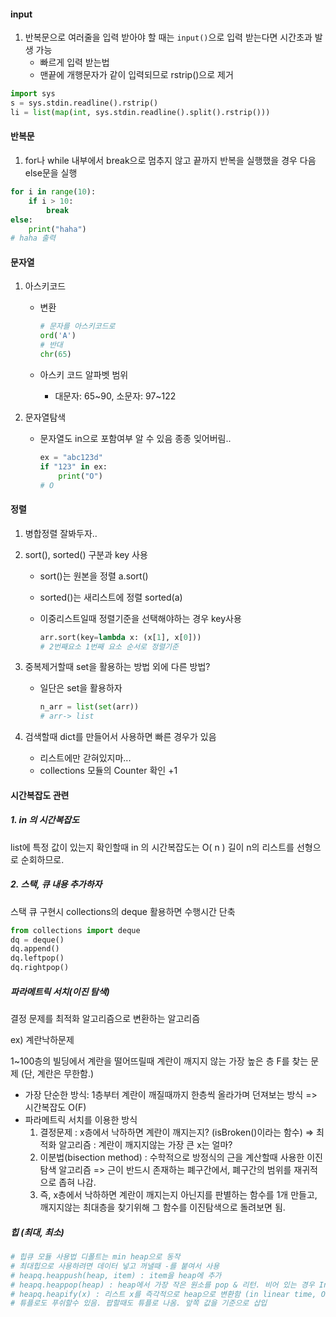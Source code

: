 

#### input

1. 반복문으로 여러줄을 입력 받아야 할 때는 `input()`으로 입력 받는다면 시간초과 발생 가능
   - 빠르게 입력 받는법
   - 맨끝에 개행문자가 같이 입력되므로 rstrip()으로 제거

```python
import sys
s = sys.stdin.readline().rstrip()
li = list(map(int, sys.stdin.readline().split().rstrip()))
```

#### 반복문

1. for나 while 내부에서 break으로 멈추지 않고 끝까지 반복을 실행했을 경우 다음 else문을 실행

```python
for i in range(10):
    if i > 10:
        break
else:
    print("haha")
# haha 출력   
```

#### 문자열

1. 아스키코드

   - 변환

     ```python
     # 문자를 아스키코드로
     ord('A')
     # 반대
     chr(65)
     ```

   - 아스키 코드 알파벳 범위 

     - 대문자: 65~90, 소문자: 97~122

2. 문자열탐색

   - 문자열도 in으로 포함여부 알 수 있음 종종 잊어버림..
   
     ```python
     ex = "abc123d"
     if "123" in ex:
         print("O")
     # O    
     ```
   
     

#### 정렬

1. 병합정렬 잘봐두자..

2. sort(), sorted() 구분과 key 사용

   - sort()는 원본을 정렬 a.sort()

   - sorted()는 새리스트에 정렬 sorted(a)

   - 이중리스트일때 정렬기준을 선택해야하는 경우 key사용

     ```python
     arr.sort(key=lambda x: (x[1], x[0]))
     # 2번째요소 1번째 요소 순서로 정렬기준
     ```

3. 중복제거할때 set을 활용하는 방법 외에 다른 방법?

   - 일단은 set을 활용하자

     ```python
     n_arr = list(set(arr))
     # arr-> list
     ```

4. 검색할때 dict를 만들어서 사용하면 빠른 경우가 있음

   - 리스트에만 갇혀있지마...
   - collections 모듈의 Counter 확인 +1

#### 시간복잡도 관련

##### 1.  in 의 시간복잡도

list에 특정 값이 있는지 확인할때  in 의 시간복잡도는 O( n ) 
길이 n의 리스트를 선형으로 순회하므로.

##### 2. 스택, 큐 내용 추가하자

스택 큐 구현시 collections의 deque 활용하면 수행시간 단축 

```python
from collections import deque
dq = deque()
dq.append()
dq.leftpop()
dq.rightpop()
```

##### 파라메트릭 서치(이진 탐색)

결정 문제를 최적화 알고리즘으로 변환하는 알고리즘

ex) 계란낙하문제

1~100층의 빌딩에서 계란을 떨어뜨릴때 계란이 깨지지 않는 가장 높은 층 F를 찾는 문제 (단, 계란은 무한함.)

- 가장 단순한 방식: 1층부터 계란이 깨질때까지 한층씩 올라가며 던져보는 방식 => 시간복잡도 O(F)
- 파라메트릭 서치를 이용한 방식
  1. 결정문제 : x층에서 낙하하면 계란이 깨지는지? (isBroken()이라는 함수) 
     => 최적화 알고리즘 : 계란이 깨지지않는 가장 큰 x는 얼마?
  2. 이분법(bisection method) : 수학적으로 방정식의 근을 계산할때 사용한 이진탐색 알고리즘
     => 근이 반드시 존재하는 폐구간에서, 폐구간의 범위를 재귀적으로 좁혀 나감.
  3. 즉, x층에서 낙하하면 계란이 깨지는지 아닌지를 판별하는 함수를 1개 만들고, 깨지지않는 최대층을 찾기위해
     그 함수를 이진탐색으로 돌려보면 됨.

##### 힙 (최대, 최소)

```python
# 힙큐 모듈 사용법 디폴트는 min heap으로 동작
# 최대힙으로 사용하려면 데이터 넣고 꺼낼때 -를 붙여서 사용
# heapq.heappush(heap, item) : item을 heap에 추가
# heapq.heappop(heap) : heap에서 가장 작은 원소를 pop & 리턴. 비어 있는 경우 IndexError가 호출됨.
# heapq.heapify(x) : 리스트 x를 즉각적으로 heap으로 변환함 (in linear time, O(N) )
# 튜플로도 푸쉬할수 있음. 팝할때도 튜플로 나옴. 앞쪽 값을 기준으로 삽입
```
